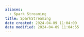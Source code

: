 ```yaml
---
aliases:
  - Spark Streaming
title: SparkStreaming
date created: 2024-04-09 11:04:00
date modified: 2024-04-09 11:04:55
---
```

